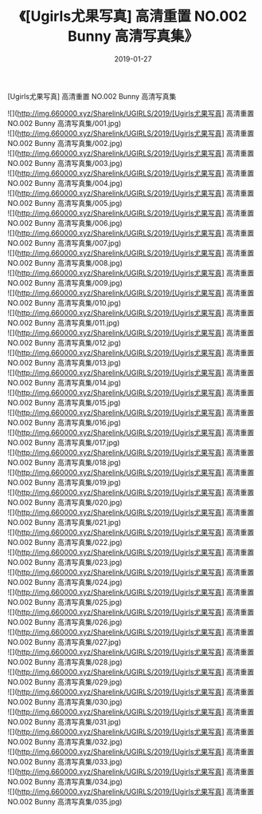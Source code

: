 ﻿---
layout: post
title:  《[Ugirls尤果写真] 高清重置 NO.002 Bunny 高清写真集》
date:   2019-01-27
img: http://img.660000.xyz/Sharelink/UGIRLS/2019/[Ugirls尤果写真] 高清重置 NO.002 Bunny 高清写真集/000.jpg
categories: [美女, 清纯, 唯美]
---

[Ugirls尤果写真] 高清重置 NO.002 Bunny 高清写真集

 ![](http://img.660000.xyz/Sharelink/UGIRLS/2019/[Ugirls尤果写真] 高清重置 NO.002 Bunny 高清写真集/001.jpg) <br>![](http://img.660000.xyz/Sharelink/UGIRLS/2019/[Ugirls尤果写真] 高清重置 NO.002 Bunny 高清写真集/002.jpg) <br>![](http://img.660000.xyz/Sharelink/UGIRLS/2019/[Ugirls尤果写真] 高清重置 NO.002 Bunny 高清写真集/003.jpg) <br>![](http://img.660000.xyz/Sharelink/UGIRLS/2019/[Ugirls尤果写真] 高清重置 NO.002 Bunny 高清写真集/004.jpg) <br>![](http://img.660000.xyz/Sharelink/UGIRLS/2019/[Ugirls尤果写真] 高清重置 NO.002 Bunny 高清写真集/005.jpg) <br>![](http://img.660000.xyz/Sharelink/UGIRLS/2019/[Ugirls尤果写真] 高清重置 NO.002 Bunny 高清写真集/006.jpg) <br>![](http://img.660000.xyz/Sharelink/UGIRLS/2019/[Ugirls尤果写真] 高清重置 NO.002 Bunny 高清写真集/007.jpg) <br>![](http://img.660000.xyz/Sharelink/UGIRLS/2019/[Ugirls尤果写真] 高清重置 NO.002 Bunny 高清写真集/008.jpg) <br>![](http://img.660000.xyz/Sharelink/UGIRLS/2019/[Ugirls尤果写真] 高清重置 NO.002 Bunny 高清写真集/009.jpg) <br>![](http://img.660000.xyz/Sharelink/UGIRLS/2019/[Ugirls尤果写真] 高清重置 NO.002 Bunny 高清写真集/010.jpg) <br>![](http://img.660000.xyz/Sharelink/UGIRLS/2019/[Ugirls尤果写真] 高清重置 NO.002 Bunny 高清写真集/011.jpg) <br>![](http://img.660000.xyz/Sharelink/UGIRLS/2019/[Ugirls尤果写真] 高清重置 NO.002 Bunny 高清写真集/012.jpg) <br>![](http://img.660000.xyz/Sharelink/UGIRLS/2019/[Ugirls尤果写真] 高清重置 NO.002 Bunny 高清写真集/013.jpg) <br>![](http://img.660000.xyz/Sharelink/UGIRLS/2019/[Ugirls尤果写真] 高清重置 NO.002 Bunny 高清写真集/014.jpg) <br>![](http://img.660000.xyz/Sharelink/UGIRLS/2019/[Ugirls尤果写真] 高清重置 NO.002 Bunny 高清写真集/015.jpg) <br>![](http://img.660000.xyz/Sharelink/UGIRLS/2019/[Ugirls尤果写真] 高清重置 NO.002 Bunny 高清写真集/016.jpg) <br>![](http://img.660000.xyz/Sharelink/UGIRLS/2019/[Ugirls尤果写真] 高清重置 NO.002 Bunny 高清写真集/017.jpg) <br>![](http://img.660000.xyz/Sharelink/UGIRLS/2019/[Ugirls尤果写真] 高清重置 NO.002 Bunny 高清写真集/018.jpg) <br>![](http://img.660000.xyz/Sharelink/UGIRLS/2019/[Ugirls尤果写真] 高清重置 NO.002 Bunny 高清写真集/019.jpg) <br>![](http://img.660000.xyz/Sharelink/UGIRLS/2019/[Ugirls尤果写真] 高清重置 NO.002 Bunny 高清写真集/020.jpg) <br>![](http://img.660000.xyz/Sharelink/UGIRLS/2019/[Ugirls尤果写真] 高清重置 NO.002 Bunny 高清写真集/021.jpg) <br>![](http://img.660000.xyz/Sharelink/UGIRLS/2019/[Ugirls尤果写真] 高清重置 NO.002 Bunny 高清写真集/022.jpg) <br>![](http://img.660000.xyz/Sharelink/UGIRLS/2019/[Ugirls尤果写真] 高清重置 NO.002 Bunny 高清写真集/023.jpg) <br>![](http://img.660000.xyz/Sharelink/UGIRLS/2019/[Ugirls尤果写真] 高清重置 NO.002 Bunny 高清写真集/024.jpg) <br>![](http://img.660000.xyz/Sharelink/UGIRLS/2019/[Ugirls尤果写真] 高清重置 NO.002 Bunny 高清写真集/025.jpg) <br>![](http://img.660000.xyz/Sharelink/UGIRLS/2019/[Ugirls尤果写真] 高清重置 NO.002 Bunny 高清写真集/026.jpg) <br>![](http://img.660000.xyz/Sharelink/UGIRLS/2019/[Ugirls尤果写真] 高清重置 NO.002 Bunny 高清写真集/027.jpg) <br>![](http://img.660000.xyz/Sharelink/UGIRLS/2019/[Ugirls尤果写真] 高清重置 NO.002 Bunny 高清写真集/028.jpg) <br>![](http://img.660000.xyz/Sharelink/UGIRLS/2019/[Ugirls尤果写真] 高清重置 NO.002 Bunny 高清写真集/029.jpg) <br>![](http://img.660000.xyz/Sharelink/UGIRLS/2019/[Ugirls尤果写真] 高清重置 NO.002 Bunny 高清写真集/030.jpg) <br>![](http://img.660000.xyz/Sharelink/UGIRLS/2019/[Ugirls尤果写真] 高清重置 NO.002 Bunny 高清写真集/031.jpg) <br>![](http://img.660000.xyz/Sharelink/UGIRLS/2019/[Ugirls尤果写真] 高清重置 NO.002 Bunny 高清写真集/032.jpg) <br>![](http://img.660000.xyz/Sharelink/UGIRLS/2019/[Ugirls尤果写真] 高清重置 NO.002 Bunny 高清写真集/033.jpg) <br>![](http://img.660000.xyz/Sharelink/UGIRLS/2019/[Ugirls尤果写真] 高清重置 NO.002 Bunny 高清写真集/034.jpg) <br>![](http://img.660000.xyz/Sharelink/UGIRLS/2019/[Ugirls尤果写真] 高清重置 NO.002 Bunny 高清写真集/035.jpg) <br>